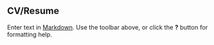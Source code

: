 ## CV/Resume

Enter text in [Markdown](http://daringfireball.net/projects/markdown/). Use the toolbar above, or click the **?** button for formatting help.
